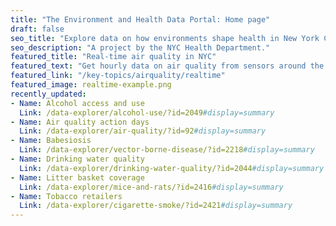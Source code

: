 ```yaml
---
title: "The Environment and Health Data Portal: Home page"
draft: false
seo_title: "Explore data on how environments shape health in New York City's neighborhoods."
seo_description: "A project by the NYC Health Department."
featured_title: "Real-time air quality in NYC"
featured_text: "Get hourly data on air quality from sensors around the city."
featured_link: "/key-topics/airquality/realtime"
featured_image: realtime-example.png
recently_updated:
- Name: Alcohol access and use
  Link: /data-explorer/alcohol-use/?id=2049#display=summary
- Name: Air quality action days
  Link: /data-explorer/air-quality/?id=92#display=summary
- Name: Babesiosis
  Link: /data-explorer/vector-borne-disease/?id=2218#display=summary
- Name: Drinking water quality
  Link: /data-explorer/drinking-water-quality/?id=2044#display=summary
- Name: Litter basket coverage
  Link: /data-explorer/mice-and-rats/?id=2416#display=summary
- Name: Tobacco retailers
  Link: /data-explorer/cigarette-smoke/?id=2421#display=summary
---
```

